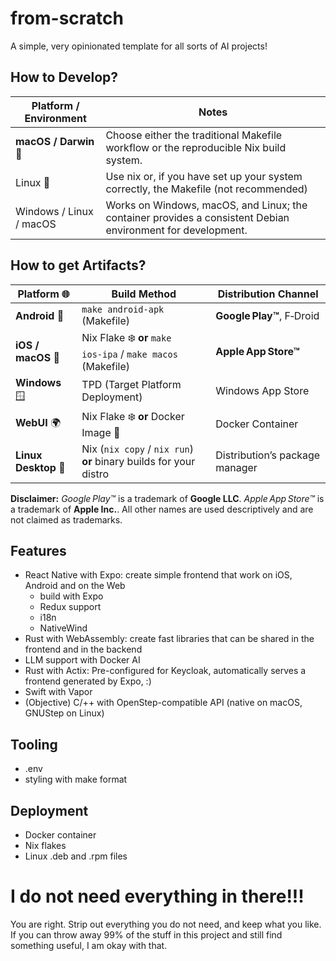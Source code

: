 # from-scratch
A simple, very opinionated template for all sorts of AI projects!

## How to Develop?
| Platform / Environment | Notes |
|------------------------|-------|
| **macOS / Darwin** 🍎 |  Choose either the traditional Makefile workflow or the reproducible Nix build system. |
| Linux 🐧 | Use nix or, if you have set up your system correctly, the Makefile (not recommended) |
| Windows / Linux / macOS |  Works on Windows, macOS, and Linux; the container provides a consistent Debian environment for development. |

## How to get Artifacts?
| Platform 🌐 | Build Method | Distribution Channel |
|------------|--------------|----------------------|
| **Android** 📱 | `make android‑apk` (Makefile) | **Google Play™**, F‑Droid |
| **iOS / macOS** 🍎 | Nix Flake ❄️ **or** `make ios‑ipa` / `make macos` (Makefile) | **Apple App Store™** |
| **Windows** 🪟 | TPD (Target Platform Deployment) | Windows App Store |
| **WebUI** 🌍 | Nix Flake ❄️ **or** Docker Image 🐋 | Docker Container |
| **Linux Desktop** 🐧 | Nix (`nix copy` / `nix run`) **or** binary builds for your distro | Distribution’s package manager |

**Disclaimer:** *Google Play™* is a trademark of **Google LLC**. *Apple App Store™* is a trademark of **Apple Inc.**. All other names are used descriptively and are not claimed as trademarks.

## Features
* React Native with Expo: create simple frontend that work on iOS, Android and on the Web
    * build with Expo
    * Redux support
    * i18n
    * NativeWind
* Rust with WebAssembly: create fast libraries that can be shared in the frontend and in the backend
* LLM support with Docker AI
* Rust with Actix: Pre-configured for Keycloak, automatically serves a frontend generated by Expo,  :)
* Swift with Vapor
* (Objective) C/++ with OpenStep-compatible API (native on macOS, GNUStep on Linux)

## Tooling
* .env
* styling with make format

## Deployment
* Docker container
* Nix flakes
* Linux .deb and .rpm files

# I do not need everything in there!!!
You are right. Strip out everything you do not need, and keep what you like. If you can throw away 99% of the stuff in this project and still find something useful, I am okay with that.
